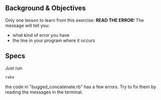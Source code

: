 ## Background & Objectives

Only one lesson to learn from this exercise: **READ THE ERROR**! The message will tell you:

- what kind of error you have
- the line in your program where it occurs

## Specs

Just run

```bash
rake
```

the code in "bugged_concatenate.rb" has a few errors. Try to fix them by reading the messages in the terminal.
